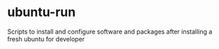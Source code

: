 # ubuntu-run
Scripts to install and configure software and packages after installing a fresh ubuntu for developer
